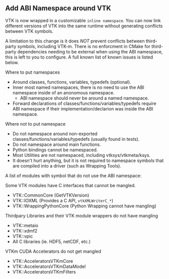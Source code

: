 ## Add ABI Namespace around VTK

VTK is now wrapped in a customizable `inline namespace`. You can now
link different versions of VTK into the same runtime without generating
conflicts between VTK symbols.

A limitation to this change is it does _NOT_ prevent conflicts between
third-party symbols, including VTK-m. There is no enforcment in CMake
for third-party dependencies needing to be external when using the ABI
namespace, this is left to you to configure. A full known list of known
issues is listed below.

Where to put namespaces
* Around classes, functions, variables, typedefs (optional).
* Inner most named namespaces, there is no need to use the ABI namespace inside of an anonomous namespace.
  * ABI namespace should never be around a named namespace.
* Forward declarations of classes/functions/variables/typedefs require ABI namespace if their implementation/declarion was inside the ABI namespace.

Where not to put namespace
* Do not namespace around non-exported classes/functions/variables/typedefs (usually found in tests).
* Do not namespace around main functions.
* Python bindings cannot be namespaced.
* Most Utilities are not namespaced, including vtksys/vtkmeta/ksys.
* It doesn't hurt anything, but it is not required to namespace symbols that are compiled into a driver (such as Wrapping Tools).

A list of modules with symbol that do not use the ABI namespace:

Some VTK modules have C interfaces that cannot be mangled.
  * VTK::CommonCore (GetVTKVersion)
  * VTK::IOXML (Provides a C API, `vtkXMLWriterC_*`)
  * VTK::WrappingPythonCore (Python Wrapping cannot have mangling)

Thirdpary Libraries and their VTK module wrappers do not have mangling
  * VTK::metaio
  * VTK::xdmf2
  * VTK::vpic
  * All C libraries (ie. HDF5, netCDF, etc.)

VTKm CUDA Accelerators do not get mangled
  * VTK::AcceleratorsVTKmCore
  * VTK::AcceleratorsVTKmDataModel
  * VTK::AcceleratorsVTKmFilters

